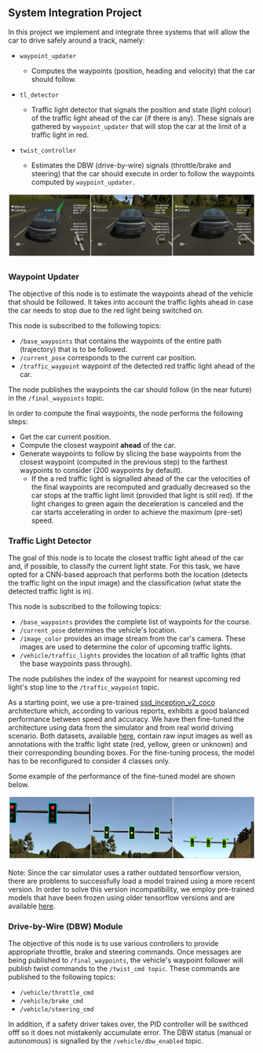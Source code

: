 [//]: # (Image References)
[simulator_example]: ./figures/simulator_example.png
[tl_detection_example]: ./figures/traffic_lights_sim.png

## System Integration Project

In this project we implement and integrate three systems that will allow the car to drive safely around a track, namely:

* `waypoint_updater`
    * Computes the waypoints (position, heading and velocity) that the car should follow.
    
* `tl_detector`
    * Traffic light detector that signals the position and state (light colour) of the traffic light ahead of the car (if there is any). These signals are gathered by `waypoint_updater` that will stop the car at the limit of a traffic light in red.
    
* `twist_controller`
    * Estimates the DBW (drive-by-wire) signals (throttle/brake and steering) that the car should execute in order to follow the waypoints computed by `waypoint_updater`.

![Performance example][simulator_example]

### Waypoint Updater

The objective of this node is to estimate the waypoints ahead of the vehicle that should be followed. It takes into account the traffic lights ahead in case the car needs to stop due to the red light being switched on.

This node is subscribed to the following topics:

* `/base_waypoints` that contains the waypoints of the entire path (trajectory) that is to be followed.
* `/current_pose` corresponds to the current car position.
* `/traffic_waypoint` waypoint of the detected red traffic light ahead of the car.

The node publishes the waypoints the car should follow (in the near future) in the `/final_waypoints` topic.

In order to compute the final waypoints, the node performs the following steps:

* Get the car current position.
* Compute the closest waypoint **ahead** of the car.
* Generate waypoints to follow by slicing the base waypoints from the closest waypoint (computed in the previous step) to the farthest waypoints to consider (200 waypoints by default).
    * If the a red traffic light is signalled ahead of the car the velocities of the final waypoints are recomputed and gradually decreased so the car stops at the traffic light limit (provided that light is still red). If the light changes to green again the deceleration is canceled and the car starts accelerating in order to achieve the maximum (pre-set) speed.
    
### Traffic Light Detector
 
The goal of this node is to locate the closest traffic light ahead of the car and, if possible, to classify the current light state. For this task, we have opted for a CNN-based approach that performs both the location (detects the traffic light on the input image) and the classification (what state the detected traffic light is in).

This node is subscribed to the following topics:

* `/base_waypoints` provides the complete list of waypoints for the course.
* `/current_pose` determines the vehicle's location.
* `/image_color` provides an image stream from the car's camera. These images are used to determine the color of upcoming traffic lights.
* `/vehicle/traffic_lights` provides the location of all traffic lights (that the base waypoints pass through).
 
The node publishes the index of the waypoint for nearest upcoming red light's stop line to the `/traffic_waypoint` topic.
 
As a starting point, we use a pre-trained [ssd_inception_v2_coco](https://github.com/tensorflow/models/blob/master/research/object_detection/g3doc/detection_model_zoo.md) architecture which, according to various reports, exhibits a good balanced performance between speed and accuracy. We have then fine-tuned the architecture using data from the simulator and from real world driving scenario. Both datasets, available [here](https://github.com/coldKnight/TrafficLight_Detection-TensorFlowAPI), contain raw input images as well as annotations with the traffic light state (red, yellow, green or unknown) and their corresponding bounding boxes. For the fine-tuning process, the model has to be reconfigured to consider 4 classes only.
 
Some example of the performance of the fine-tuned model are shown below.

![Traffic lights detection][tl_detection_example]

Note: Since the car simulator uses a rather outdated tensorflow version, there are problems to successfully load a model trained using a more recent version. In order to solve this version incompatibility, we employ pre-trained models that have been frozen using older tensorflow versions and are available [here](https://github.com/mkoehnke/CarND-Capstone/tree/master/data/traffic_light_detection_model).


### Drive-by-Wire (DBW) Module

The objective of this node is to use various controllers to provide appropriate throttle, brake and steering commands. Once messages are being published to `/final_waypoints`, the vehicle's waypoint follower will publish twist commands to the `/twist_cmd topic`. These commands are published to the following topics:

* `/vehicle/throttle_cmd`
* `/vehicle/brake_cmd`
* `/vehicle/steering_cmd`

In addition, if a safety driver takes over, the PID controller will be swithced offf so it does not mistakenly accumulate error. The DBW status (manual or autonomous) is signalled by the `/vehicle/dbw_enabled` topic.



